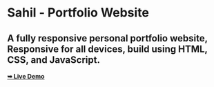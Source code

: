  # Sahil - Portfolio Website

 ## A fully responsive personal portfolio website, <br />Responsive for all devices, build using HTML, CSS, and JavaScript.

  <a href="https://TwinklePie22.github.io/sahil-portfolio/"><strong>➥ Live Demo</strong></a>
